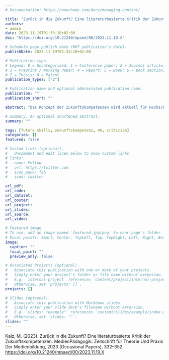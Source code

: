 ```yaml
---
# Documentation: https://wowchemy.com/docs/managing-content/

title: "Zurück in die Zukunft? Eine literaturbasierte Kritik der Zukunftskompetenzen"
authors:
- admin
date: 2023-11-19T01:33:18+02:00
doi: "https://doi.org/10.21240/mpaed/00/2023.11.19.X"

# Schedule page publish date (NOT publication's date).
publishDate: 2023-11-19T01:33:18+02:00

# Publication type.
# Legend: 0 = Uncategorized; 1 = Conference paper; 2 = Journal article;
# 3 = Preprint / Working Paper; 4 = Report; 5 = Book; 6 = Book section;
# 7 = Thesis; 8 = Patent
publication_types: ["2"]

# Publication name and optional abbreviated publication name.
publication: ""
publication_short: ""

abstract: "Das Konzept der Zukunftskompetenzen wird aktuell für Hochschulen als eine Option gesehen, um Studierende besser auf eine ungewisse Zukunft vorzubereiten und diese zu Problemlösern der Zukunft auszubilden. Dabei verwundert es, dass das Konzept den Eingang in die politische Förderaktivitäten gefunden hat, ohne dass eine evidenzbasierte Analyse und eine kritische Diskussion des Konzeptes stattgefunden hat. In diesem Beitrag wird die Diskussion in einen historischen Zusammenhang eingeordnet und es werden Verbindungen zu vergleichbaren Konzepten und Aktivitäten hergestellt. Auf Basis von systematischen Literaturanalysen und Evidenzsynthesen wird der aktuelle Forschungsstand zusammengefasst und 9 Problembereiche bei der Diskussion und Förderung von Zukunftskompetenzen identifiziert. Neben der fehlenden Einordnung der Zukunftskompetenzen in frühere Ansätze wurden vor allem die fehlenden empirischen Grundlagen sowie das Nicht- Vorhandensein von Messemethoden zur Analyse dieser Kompetenzen als kritisch für die Förderung von Lernangeboten für Zukunftskompetenzen identifiziert. Als alternative Forschungs- und Entwicklungsrichtung wird die Herausforderung des Transfers innerhalb und ausserhalb von Expertisefeldern diskutiert."

# Summary. An optional shortened abstract.
summary: ""

tags: [future skills, zukunftskompetenz, 4K, criticism]
categories: []
featured: false

# Custom links (optional).
#   Uncomment and edit lines below to show custom links.
# links:
# - name: Follow
#   url: https://twitter.com
#   icon_pack: fab
#   icon: twitter

url_pdf:
url_code:
url_dataset:
url_poster:
url_project:
url_slides:
url_source:
url_video:

# Featured image
# To use, add an image named `featured.jpg/png` to your page's folder. 
# Focal points: Smart, Center, TopLeft, Top, TopRight, Left, Right, BottomLeft, Bottom, BottomRight.
image:
  caption: ""
  focal_point: ""
  preview_only: false

# Associated Projects (optional).
#   Associate this publication with one or more of your projects.
#   Simply enter your project's folder or file name without extension.
#   E.g. `internal-project` references `content/project/internal-project/index.md`.
#   Otherwise, set `projects: []`.
projects: []

# Slides (optional).
#   Associate this publication with Markdown slides.
#   Simply enter your slide deck's filename without extension.
#   E.g. `slides: "example"` references `content/slides/example/index.md`.
#   Otherwise, set `slides: ""`.
slides: ""
---
```


Kalz, M. (2023). Zurück in die Zukunft? Eine literaturbasierte Kritik der Zukunftskompetenzen. MedienPädagogik: Zeitschrift für Theorie Und Praxis Der Medienbildung, 2023 (Occasional Papers), 332–352. https://doi.org/10.21240/mpaed/00/2023.11.19.X
